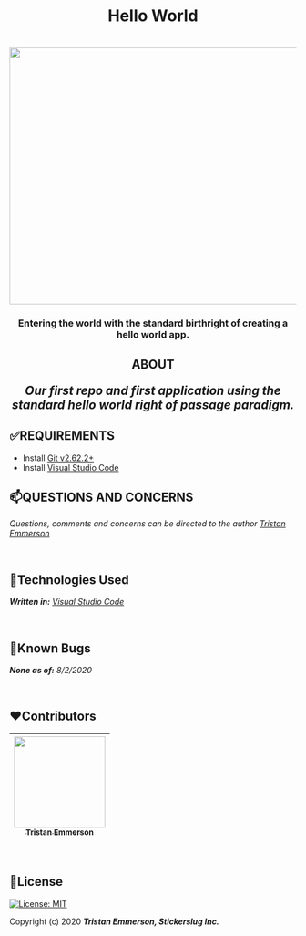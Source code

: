 **<h1 align = "center"> Hello World**

<h1 align="center">
  <img width="900" height="450" src="https://coding-assets.s3-us-west-2.amazonaws.com/readme_hero_images/hello-world.jpg">
</h1>


**<h3 align="center">Entering the world with the standard birthright of creating a hello world app.**


<h2 align = "center">

**ABOUT**

</p>

_Our first repo and first application using the standard hello world right of passage paradigm._




## **✅REQUIREMENTS**

* Install [Git v2.62.2+](https://git-scm.com/downloads/)
* Install [Visual Studio Code](https://code.visualstudio.com/)


## **📫QUESTIONS AND CONCERNS**
_Questions, comments and concerns can be directed to the author [Tristan Emmerson](https://www.linkedin.com/in/tristan-emmerson/)_

<br>

## **🔧Technologies Used**

_**Written in:** [Visual Studio Code](https://code.visualstudio.com/)_

<br>

## **🐛Known Bugs**
_**None as of:** 8/2/2020_

<br>

## **❤️Contributors**
| [<img src="https://coding-assets.s3-us-west-2.amazonaws.com/img/tristan_emmerson.jpg" width="160px;"/><br /><sub><b>Tristan Emmerson</b></sub>](https://www.linkedin.com/in/tristan-emmerson/)<br /> |
| :-----------------------------------------------------------------------------------------------------------------------------------------------------------------: |

<br>

## **📘License**
[![License: MIT](https://img.shields.io/badge/License-MIT-yellow.svg)](https://opensource.org/licenses/MIT)

Copyright (c) 2020 **_Tristan Emmerson, Stickerslug Inc._**